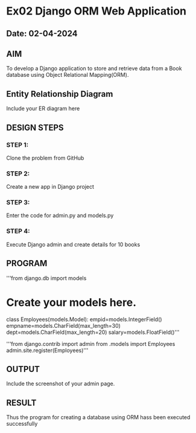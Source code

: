 # Ex02 Django ORM Web Application
## Date: 02-04-2024

## AIM
To develop a Django application to store and retrieve data from a Book database using Object Relational Mapping(ORM).

## Entity Relationship Diagram

Include your ER diagram here

## DESIGN STEPS

### STEP 1:
Clone the problem from GitHub

### STEP 2:
Create a new app in Django project

### STEP 3:
Enter the code for admin.py and models.py

### STEP 4:
Execute Django admin and create details for 10 books

## PROGRAM
'''from django.db import models
  # Create your models here.
  class Employees(models.Model):
    empid=models.IntegerField()
    empname=models.CharField(max_length=30)
    dept=models.CharField(max_length=20)
    salary=models.FloatField()'''

'''from django.contrib import admin
  from .models import Employees
  admin.site.register(Employees)'''
    


## OUTPUT

Include the screenshot of your admin page.




## RESULT
Thus the program for creating a database using ORM hass been executed successfully
